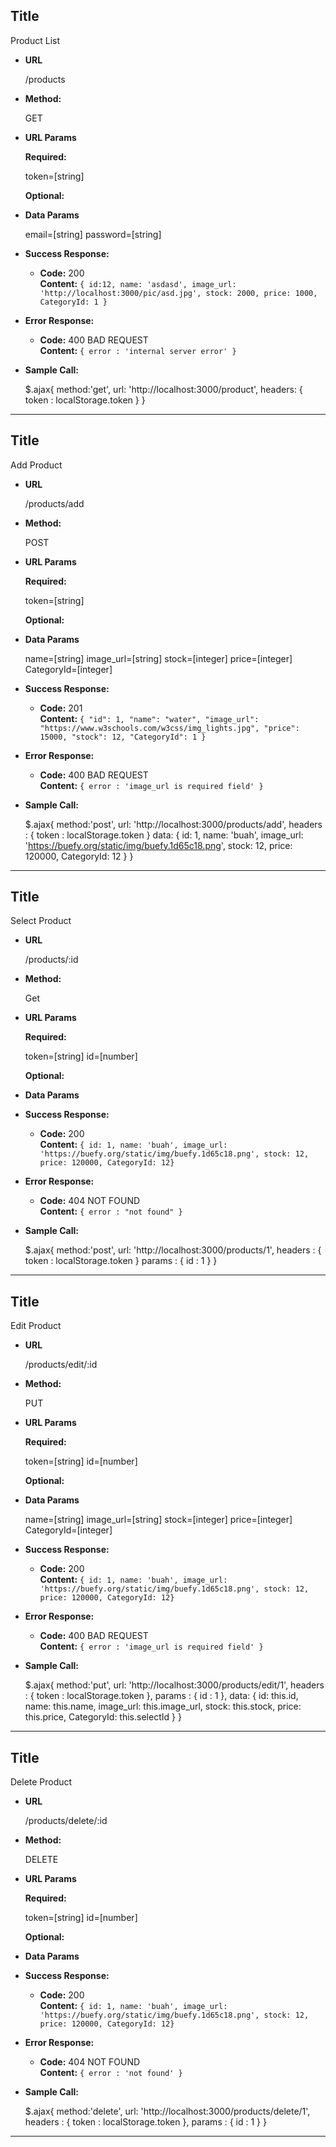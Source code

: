 **Title**
----
  Product List

* **URL**

  /products

* **Method:**
  
  GET
  
*  **URL Params**

  

   **Required:**
 
    token=[string]

   **Optional:**
 
   

* **Data Params**

  email=[string]
  password=[string]

* **Success Response:**

  * **Code:** 200 <br />
    **Content:** `{ id:12,
                    name: 'asdasd',
                    image_url: 'http://localhost:3000/pic/asd.jpg',
                    stock: 2000,
                    price: 1000,
                    CategoryId: 1
                    }`
 
* **Error Response:**

  * **Code:** 400 BAD REQUEST <br />
    **Content:** `{ error : 'internal server error' }`


* **Sample Call:**

  $.ajax{
      method:'get',
      url: 'http://localhost:3000/product',
      headers: {
          token : localStorage.token
      }
  }

-------------------------------------------------------------------------------------------------------

**Title**
----
  Add Product

* **URL**

  /products/add

* **Method:**
  
  POST
  
*  **URL Params**

  

   **Required:**
 
    token=[string]

   **Optional:**
 
   

* **Data Params**

    name=[string]
    image_url=[string]
    stock=[integer]
    price=[integer]
    CategoryId=[integer]

* **Success Response:**

  * **Code:** 201 <br />
    **Content:** `{
                    "id": 1,
                    "name": "water",
                    "image_url": "https://www.w3schools.com/w3css/img_lights.jpg",
                    "price": 15000,
                    "stock": 12,
                    "CategoryId": 1
                }`
 
* **Error Response:**

  * **Code:** 400 BAD REQUEST <br />
    **Content:** `{ error : 'image_url is required field' }`


* **Sample Call:**

  $.ajax{
      method:'post',
      url: 'http://localhost:3000/products/add',
      headers : {
          token : localStorage.token
      }
      data: {
          id: 1,
        name: 'buah',
        image_url: 'https://buefy.org/static/img/buefy.1d65c18.png',
        stock: 12,
        price: 120000,
        CategoryId: 12 
      }
  }

-------------------------------------------------------------------------------------------------------

**Title**
----
  Select Product

* **URL**

  /products/:id

* **Method:**
  
  Get
  
*  **URL Params**

  

   **Required:**
 
    token=[string]
    id=[number]

   **Optional:**
 
   

* **Data Params**


* **Success Response:**

  * **Code:** 200 <br />
    **Content:** `{ id: 1,
                    name: 'buah',
                    image_url: 'https://buefy.org/static/img/buefy.1d65c18.png',
                    stock: 12,
                    price: 120000,
                    CategoryId: 12}`
 
* **Error Response:**

  * **Code:** 404 NOT FOUND <br />
    **Content:** `{ error : "not found" }`


* **Sample Call:**

  $.ajax{
      method:'post',
      url: 'http://localhost:3000/products/1',
      headers : {
          token : localStorage.token
      }
      params : {
          id : 1
      }
  }

-------------------------------------------------------------------------------------------------------

**Title**
----
  Edit Product

* **URL**

  /products/edit/:id

* **Method:**
  
  PUT
  
*  **URL Params**

  

   **Required:**
 
    token=[string]
    id=[number]

   **Optional:**
 
   

* **Data Params**

    name=[string]
    image_url=[string]
    stock=[integer]
    price=[integer]
    CategoryId=[integer]

* **Success Response:**

  * **Code:** 200 <br />
    **Content:** `{ id: 1,
                    name: 'buah',
                    image_url: 'https://buefy.org/static/img/buefy.1d65c18.png',
                    stock: 12,
                    price: 120000,
                    CategoryId: 12}`
 
* **Error Response:**

  * **Code:** 400 BAD REQUEST <br />
    **Content:** `{ error : 'image_url is required field' }`


* **Sample Call:**

  $.ajax{
      method:'put',
      url: 'http://localhost:3000/products/edit/1',
      headers : {
          token : localStorage.token
      },
      params : {
          id : 1
      },
      data: {
          id: this.id,
            name: this.name,
            image_url: this.image_url,
            stock: this.stock,
            price: this.price,
            CategoryId: this.selectId
      }
  }

-------------------------------------------------------------------------------------------------------

**Title**
----
  Delete Product

* **URL**

  /products/delete/:id

* **Method:**
  
  DELETE
  
*  **URL Params**

  

   **Required:**
 
    token=[string]
    id=[number]

   **Optional:**
 
   

* **Data Params**


* **Success Response:**

  * **Code:** 200 <br />
    **Content:** `{ id: 1,
                    name: 'buah',
                    image_url: 'https://buefy.org/static/img/buefy.1d65c18.png',
                    stock: 12,
                    price: 120000,
                    CategoryId: 12}`
 
* **Error Response:**

  * **Code:** 404 NOT FOUND <br />
    **Content:** `{ error : 'not found' }`


* **Sample Call:**

  $.ajax{
      method:'delete',
      url: 'http://localhost:3000/products/delete/1',
      headers : {
          token : localStorage.token
      },
      params : {
          id : 1
      }
  }

-------------------------------------------------------------------------------------------------------